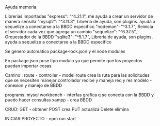 Ayuda memoria 

Librerias importadas
    "express": "^4.21.1",  me ayuda a crear un servidor de manera sensilla 
    "mysql2": "^3.11.3", Libreria de ayuda, son plugins. ayuda a sequelize a conectarse a la BBDD especifico 
    "nodemon": "^3.1.7", Reinicia el servidor cada vez que agrega un cambio
    "sequelize": "^6.37.5", Orquestador de la BBDD 
    "sqlite3": "^5.1.7",  Libreria de ayuda, son plugins. ayuda a sequelize a conectarse a la BBDD especifico
  

  Se genero automatico package-lock.json y el node modules

  En package.json puse tipo modulo ya que permite que los proyectos puedan importar cosas 

  Camino : route - controller -  model 
  route crea la ruta para las solicitudes que se necesiten manejar
  controlador recibe y maneja req y res 
  modelo - conexion y manejo de BBDD 

  programs: 
   mysql workbench - interfas grafica q se conecta con la BBDD y puedo hacer consultas
   xampp -  crea BBDD 

CRUD: 
GET - obtener
POST crea
PUT actualiza 
Delete elimina



INICIAR PROYECTO - npm run start